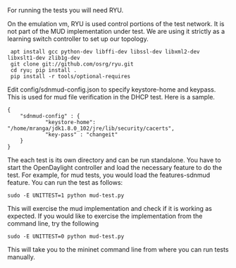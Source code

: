 For running the tests you will need RYU.

On the emulation vm, RYU is used control portions of the test network. It is not
part of the MUD implementation under test. We are using it strictly as
a learning switch controller to set up our topology.

     apt install gcc python-dev libffi-dev libssl-dev libxml2-dev libxslt1-dev zlib1g-dev
     git clone git://github.com/osrg/ryu.git
     cd ryu; pip install .
     pip install -r tools/optional-requires

Edit config/sdnmud-config.json to specify keystore-home and keypass. This is used for mud file verification in the DHCP test. Here is a sample.


    {
        "sdnmud-config" : {
                "keystore-home": "/home/mranga/jdk1.8.0_102/jre/lib/security/cacerts",
                "key-pass" : "changeit"
        }
    }

    

The each test is its own directory and can be run standalone. You have to start the OpenDaylight controller and load the necessary feature to do the test.
For example, for mud tests, you would load the features-sdnmud feature. You can run the test as follows:

    sudo -E UNITTEST=1 python mud-test.py
   
This will exercise the mud implementation and check if it is working as expected. If you would like to exercise the 
implementation from the command line, try the following
  
    sudo -E UNITTEST=0 python mud-test.py

This will take you to the mininet command line from where you can run tests manually.
